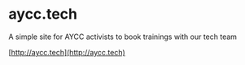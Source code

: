 # aycc.tech
A simple site for AYCC activists to book trainings with our tech team

[http://aycc.tech](http://aycc.tech)
